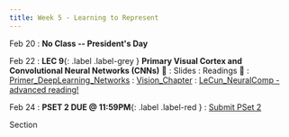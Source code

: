 ```yaml
---
title: Week 5 - Learning to Represent
---
```


Feb 20
: **No Class -- President's Day**

Feb 22
:  **LEC 9**{: .label .label-grey } **Primary Visual Cortex and Convolutional Neural Networks (CNNs)** 🎥
    : Slides
: Readings 📖
: [Primer_DeepLearning_Networks](https://canvas.harvard.edu/files/16963742/download?download_frd=1)
: [Vision_Chapter](https://canvas.harvard.edu/files/16962612/download?download_frd=1)
: [LeCun_NeuralComp - advanced reading!](https://canvas.harvard.edu/files/16962610/download?download_frd=1)

<!--
: * [The Neuroscience of Vision]
: * [Neural Networks and Deep Learning]
: * [Interactive CNN Explainer]
-->

Feb 24
:  **PSET 2 DUE @ 11:59PM**{: .label .label-red }
    : [Submit PSet 2](https://canvas.harvard.edu/courses/115291/assignments/683733)

Section
